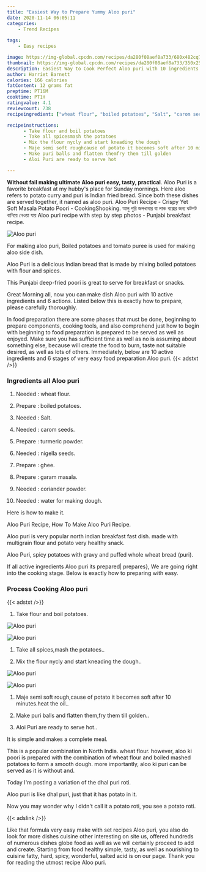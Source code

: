 ```yaml
---
title: "Easiest Way to Prepare Yummy Aloo puri"
date: 2020-11-14 06:05:11
categories:
    - Trend Recipes
    
tags:
    - Easy recipes

image: https://img-global.cpcdn.com/recipes/da280f08aef8a733/680x482cq70/aloo-puri-recipe-main-photo.jpg
thumbnail: https://img-global.cpcdn.com/recipes/da280f08aef8a733/350x250cq70/aloo-puri-recipe-main-photo.jpg
description: Easiest Way to Cook Perfect Aloo puri with 10 ingredients and 6 stages of easy cooking.
author: Harriet Barnett
calories: 166 calories
fatContent: 12 grams fat
preptime: PT16M
cooktime: PT1H
ratingvalue: 4.1
reviewcount: 738
recipeingredient: ["wheat flour", "boiled potatoes", "Salt", "carom seeds", "turmeric powder", "nigella seeds", "ghee", "garam masala", "coriander powder", "water for making dough"]

recipeinstructions: 
      - Take flour and boil potatoes 
      - Take all spicesmash the potatoes 
      - Mix the flour nycly and start kneading the dough 
      - Maje semi soft roughcause of potato it becomes soft after 10 minutesheat the oil 
      - Make puri balls and flatten themfry them till golden 
      - Aloi Puri are ready to serve hot

---
```




**Without fail making ultimate Aloo puri easy, tasty, practical**. Aloo Puri is a favorite breakfast at my hubby&#39;s place for Sunday mornings. Here aloo refers to potato curry and puri is Indian fried bread. Since both these dishes are served together, it named as aloo puri. Aloo Puri Recipe - Crispy Yet Soft Masala Potato Poori - CookingShooking. আলু পুরি জলখাবার বা লাঞ্চ বক্সের জন্য ঝটপট বানিয়ে নেওয়া যায় Aloo puri recipe with step by step photos - Punjabi breakfast recipe.


![Aloo puri](https://img-global.cpcdn.com/recipes/da280f08aef8a733/680x482cq70/aloo-puri-recipe-main-photo.jpg "Aloo puri")



For making aloo puri, Boiled potatoes and tomato puree is used for making aloo side dish.

Aloo Puri is a delicious Indian bread that is made by mixing boiled potatoes with flour and spices.

This Punjabi deep-fried poori is great to serve for breakfast or snacks.


Great Morning all, now you can make dish Aloo puri with 10 active ingredients and 6 actions. Listed below this is exactly how to prepare, please carefully thoroughly.

In food preparation there are some phases that must be done, beginning to prepare components, cooking tools, and also comprehend just how to begin with beginning to food preparation is prepared to be served as well as enjoyed. Make sure you has sufficient time as well as no is assuming about something else, because will create the food to burn, taste not suitable desired, as well as lots of others. Immediately, below are 10 active ingredients and 6 stages of very easy food preparation Aloo puri.
{{< adstxt />}}

### Ingredients all Aloo puri


1. Needed  : wheat flour.

1. Prepare  : boiled potatoes.

1. Needed  : Salt.

1. Needed  : carom seeds.

1. Prepare  : turmeric powder.

1. Needed  : nigella seeds.

1. Prepare  : ghee.

1. Prepare  : garam masala.

1. Needed  : coriander powder.

1. Needed  : water for making dough.


Here is how to make it.

Aloo Puri Recipe, How To Make Aloo Puri Recipe.

Aloo puri is very popular north indian breakfast fast dish. made with multigrain flour and potato very healthy snack.

Aloo Puri, spicy potatoes with gravy and puffed whole wheat bread (puri).


If all active ingredients Aloo puri its prepared| prepares}, We are going right into the cooking stage. Below is exactly how to preparing with easy.

### Process Cooking Aloo puri

{{< adstxt />}}


1. Take flour and boil potatoes.



![Aloo puri](https://img-global.cpcdn.com/steps/ad7b22c80d2ca772/160x128cq70/aloo-puri-recipe-step-1-photo.jpg" "Aloo puri")

![Aloo puri](https://img-global.cpcdn.com/steps/f9f976187fff77c8/160x128cq70/aloo-puri-recipe-step-1-photo.jpg" "Aloo puri")



1. Take all spices,mash the potatoes..



1. Mix the flour nycly and start kneading the dough..



![Aloo puri](https://img-global.cpcdn.com/steps/1df4d36f951f9f7f/160x128cq70/aloo-puri-recipe-step-3-photo.jpg" "Aloo puri")

![Aloo puri](https://img-global.cpcdn.com/steps/cf972a4ae4378afd/160x128cq70/aloo-puri-recipe-step-3-photo.jpg" "Aloo puri")



1. Maje semi soft rough,cause of potato it becomes soft after 10 minutes.heat the oil..



1. Make puri balls and flatten them,fry them till golden..



1. Aloi Puri are ready to serve hot..




It is simple and makes a complete meal.

This is a popular combination in North India. wheat flour. however, aloo ki poori is prepared with the combination of wheat flour and boiled mashed potatoes to form a smooth dough. more importantly, aloo ki puri can be served as it is without and.

Today I&#39;m posting a variation of the dhal puri roti.

Aloo puri is like dhal puri, just that it has potato in it.

Now you may wonder why I didn&#39;t call it a potato roti, you see a potato roti.


{{< adslink />}}

Like that formula very easy make with set recipes Aloo puri, you also do look for more dishes cuisine other interesting on site us, offered hundreds of numerous dishes globe food as well as we will certainly proceed to add and create. Starting from food healthy simple, tasty, as well as nourishing to cuisine fatty, hard, spicy, wonderful, salted acid is on our page. Thank you for reading the utmost recipe Aloo puri.
